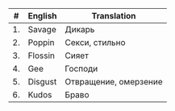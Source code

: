 | # | English | Translation |
|---|---|---|
| 1. | Savage | Дикарь |
| 2. | Poppin | Секси, стильно |
| 3. | Flossin | Сияет |
| 4. | Gee | Господи |
| 5. | Disgust | Отвращение, омерзение |
| 6. | Kudos | Браво |

